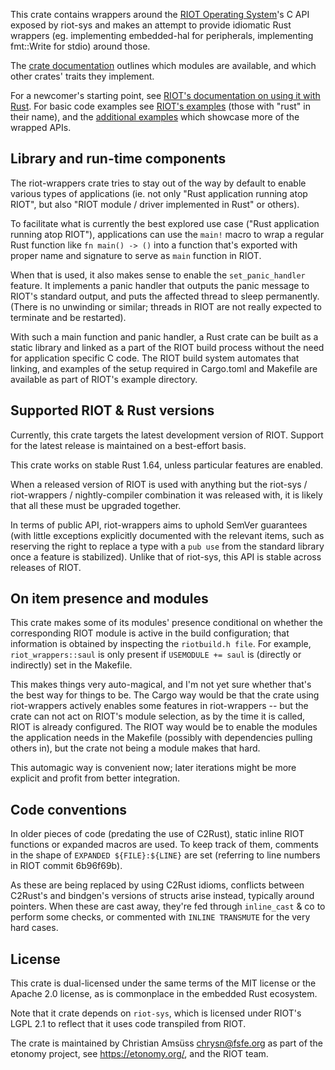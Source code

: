 This crate contains wrappers around the [RIOT Operating
System](https://riot-os.org/)'s C API exposed by riot-sys and
makes an attempt to provide idiomatic Rust wrappers (eg. implementing
embedded-hal for peripherals, implementing fmt::Write for stdio) around those.

The [crate documentation](https://rustdoc.etonomy.org/riot_wrappers/) outlines which
modules are available, and which other crates' traits they implement.

For a newcomer's starting point, see [RIOT's documentation on using it with Rust].
For basic code examples see [RIOT's examples](https://github.com/RIOT-OS/RIOT/tree/master/examples)
(those with "rust" in their name), and the
[additional examples](https://gitlab.com/etonomy/riot-examples/)
which showcase more of the wrapped APIs.

[RIOT's documentation on using it with Rust]: https://doc.riot-os.org/using-rust.html

Library and run-time components
-------------------------------

The riot-wrappers crate tries to stay out of the way by default to enable
various types of applications (ie. not only "Rust application running atop
RIOT", but also "RIOT module / driver implemented in Rust" or others).

To facilitate what is currently the best explored use case ("Rust application
running atop RIOT"), applications can use the ``main!`` macro to wrap a regular
Rust function like ``fn main() -> ()`` into a function that's exported with
proper name and signature to serve as ``main`` function in RIOT.

When that is used, it also makes sense to enable the ``set_panic_handler``
feature. It implements a panic handler that outputs the panic message to RIOT's
standard output, and puts the affected thread to sleep permanently.  (There is
no unwinding or similar; threads in RIOT are not really expected to terminate
and be restarted).

With such a main function and panic handler, a Rust crate can be built as a
static library and linked as a part of the RIOT build process without the need
for application specific C code. The RIOT build system automates that linking,
and examples of the setup required in Cargo.toml and Makefile are available as
part of RIOT's example directory.

Supported RIOT & Rust versions
------------------------------

Currently, this crate targets the latest development version of RIOT.
Support for the latest release is maintained on a best-effort basis.

This crate works on stable Rust 1.64,
unless particular features are enabled.

When a released version of RIOT is used with anything but the riot-sys / riot-wrappers / nightly-compiler combination it was released with,
it is likely that all these must be upgraded together.

In terms of public API,
riot-wrappers aims to uphold SemVer guarantees
(with little exceptions explicitly documented with the relevant items,
such as reserving the right to replace a type with a `pub use` from the standard library once a feature is stabilized).
Unlike that of riot-sys,
this API is stable across releases of RIOT.

On item presence and modules
----------------------------

This crate makes some of its modules' presence conditional on whether the
corresponding RIOT module is active in the build configuration; that
information is obtained by inspecting the `riotbuild.h file`. For example,
`riot_wrappers::saul` is only present if `USEMODULE += saul` is (directly or
indirectly) set in the Makefile.

This makes things very auto-magical, and I'm not yet sure whether that's the
best way for things to be. The Cargo way would be that the crate using
riot-wrappers actively enables some features in riot-wrappers -- but the crate
can not act on RIOT's module selection, as by the time it is called, RIOT is
already configured. The RIOT way would be to enable the modules the application
needs in the Makefile (possibly with dependencies pulling others in), but the
crate not being a module makes that hard.

This automagic way is convenient now; later iterations might be more explicit
and profit from better integration.

Code conventions
----------------

In older pieces of code (predating the use of C2Rust), static inline RIOT functions
or expanded macros are used. To keep track of them, comments in the shape of
``EXPANDED ${FILE}:${LINE}`` are set (referring to line numbers in RIOT commit 6b96f69b).

As these are being replaced by using C2Rust idioms, conflicts between C2Rust's
and bindgen's versions of structs arise instead, typically around pointers. When these
are cast away, they're fed through `inline_cast` & co to perform some checks,
or commented with ``INLINE TRANSMUTE`` for the very hard cases.

License
-------

This crate is dual-licensed under the same terms of the MIT license or the
Apache 2.0 license, as is commonplace in the embedded Rust ecosystem.

Note that it crate depends on `riot-sys`, which is licensed under RIOT's LGPL
2.1 to reflect that it uses code transpiled from RIOT.

The crate is maintained by Christian Amsüss <chrysn@fsfe.org> as part of the etonomy
project, see <https://etonomy.org/>, and the RIOT team.
